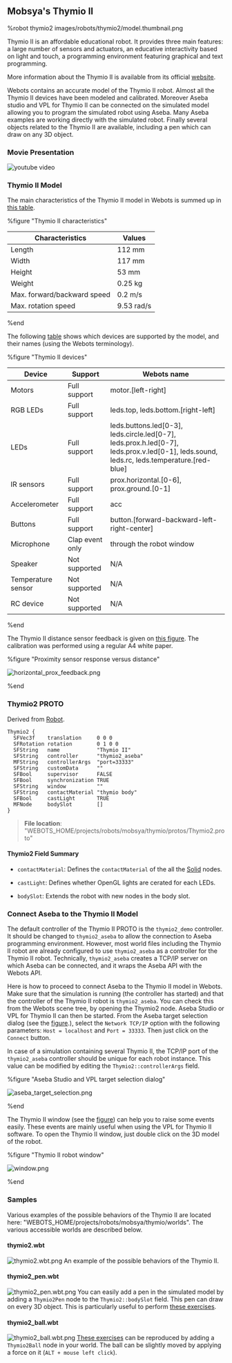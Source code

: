 ## Mobsya's Thymio II

%robot thymio2 images/robots/thymio2/model.thumbnail.png

Thymio II is an affordable educational robot.
It provides three main features: a large number of sensors and actuators, an educative interactivity based on light and touch, a programming environment featuring graphical and text programming.

More information about the Thymio II is available from its official [website](https://aseba.wikidot.com/en:thymio).

Webots contains an accurate model of the Thymio II robot.
Almost all the Thymio II devices have been modeled and calibrated.
Moreover Aseba studio and VPL for Thymio II can be connected on the simulated model allowing you to program the simulated robot using Aseba.
Many Aseba examples are working directly with the simulated robot.
Finally several objects related to the Thymio II are available, including a pen which can draw on any 3D object.

### Movie Presentation

![youtube video](https://www.youtube.com/watch?v=q9VuJ8Kvt7U)

### Thymio II Model

The main characteristics of the Thymio II model in Webots is summed up in [this table](#thymio-ii-characteristics).

%figure "Thymio II characteristics"

| Characteristics             | Values       |
| --------------------------- | ------------ |
| Length                      | 112 mm       |
| Width                       | 117 mm       |
| Height                      | 53 mm        |
| Weight                      | 0.25 kg      |
| Max. forward/backward speed | 0.2 m/s      |
| Max. rotation speed         | 9.53 rad/s   |

%end

The following [table](#thymio-ii-devices) shows which devices are supported by the model, and their names (using the Webots terminology).

%figure "Thymio II devices"

| Device             | Support         | Webots name                                                                                                                               |
| ------------------ | --------------- | ----------------------------------------------------------------------------------------------------------------------------------------- |
| Motors             | Full support    | motor.[left-right]                                                                                                                        |
| RGB LEDs           | Full support    | leds.top, leds.bottom.[right-left]                                                                                                        |
| LEDs               | Full support    | leds.buttons.led[0-3], leds.circle.led[0-7], leds.prox.h.led[0-7], leds.prox.v.led[0-1], leds.sound, leds.rc, leds.temperature.[red-blue] |
| IR sensors         | Full support    | prox.horizontal.[0-6], prox.ground.[0-1]                                                                                                  |
| Accelerometer      | Full support    | acc                                                                                                                                       |
| Buttons            | Full support    | button.[forward-backward-left-right-center]                                                                                               |
| Microphone         | Clap event only | through the robot window                                                                                                                  |
| Speaker            | Not supported   | N/A                                                                                                                                       |
| Temperature sensor | Not supported   | N/A                                                                                                                                       |
| RC device          | Not supported   | N/A                                                                                                                                       |

%end

The Thymio II distance sensor feedback is given on [this figure](#proximity-sensor-response-versus-distance).
The calibration was performed using a regular A4 white paper.

%figure "Proximity sensor response versus distance"

![horizontal_prox_feedback.png](images/robots/thymio2/horizontal_prox_feedback.png)

%end

### Thymio2 PROTO

Derived from [Robot](../reference/robot.md).

```
Thymio2 {
  SFVec3f    translation     0 0 0
  SFRotation rotation        0 1 0 0
  SFString   name            "Thymio II"
  SFString   controller      "thymio2_aseba"
  MFString   controllerArgs  "port=33333"
  SFString   customData      ""
  SFBool     supervisor      FALSE
  SFBool     synchronization TRUE
  SFString   window          ""
  SFString   contactMaterial "thymio body"
  SFBool     castLight       TRUE
  MFNode     bodySlot        []
}
```

> **File location**: "WEBOTS\_HOME/projects/robots/mobsya/thymio/protos/Thymio2.proto"

#### Thymio2 Field Summary

- `contactMaterial`: Defines the `contactMaterial` of the all the [Solid](../reference/solid.md) nodes.

- `castLight`: Defines whether OpenGL lights are cerated for each LEDs.

- `bodySlot`: Extends the robot with new nodes in the body slot.

### Connect Aseba to the Thymio II Model

The default controller of the Thymio II PROTO is the `thymio2_demo` controller.
It should be changed to `thymio2_aseba` to allow the connection to Aseba programming environment.
However, most world files including the Thymio II robot are already configured to use `thymio2_aseba` as a controller for the Thymio II robot.
Technically, `thymio2_aseba` creates a TCP/IP server on which Aseba can be connected, and it wraps the Aseba API with the Webots API.

Here is how to proceed to connect Aseba to the Thymio II model in Webots.
Make sure that the simulation is running (the controller has started) and that the controller of the Thymio II robot is `thymio2_aseba`.
You can check this from the Webots scene tree, by opening the Thymio2 node.
Aseba Studio or VPL for Thymio II can then be started.
From the Aseba target selection dialog (see the [figure](#aseba-studio-and-vpl-target-selection-dialog).), select the `Network TCP/IP` option with the following parameters: `Host = localhost` and `Port = 33333`.
Then just click on the `Connect` button.

In case of a simulation containing several Thymio II, the TCP/IP port of the `thymio2_aseba` controller should be unique for each robot instance.
This value can be modified by editing the `Thymio2::controllerArgs` field.

%figure "Aseba Studio and VPL target selection dialog"

![aseba_target_selection.png](images/robots/thymio2/aseba_target_selection.png)

%end

The Thymio II window (see the [figure](#thymio-ii-robot-window)) can help you to raise some events easily.
These events are mainly useful when using the VPL for Thymio II software.
To open the Thymio II window, just double click on the 3D model of the robot.

%figure "Thymio II robot window"

![window.png](images/robots/thymio2/window.png)

%end

### Samples

Various examples of the possible behaviors of the Thymio II are located here: "WEBOTS\_HOME/projects/robots/mobsya/thymio/worlds".
The various accessible worlds are described below.

#### thymio2.wbt

![thymio2.wbt.png](images/robots/thymio2/thymio2.wbt.thumbnail.jpg) An example of the possible behaviors of the Thymio II.

#### thymio2\_pen.wbt

![thymio2_pen.wbt.png](images/robots/thymio2/thymio2_pen.wbt.thumbnail.jpg) You can easily add a pen in the simulated model by adding a `Thymio2Pen` node to the `Thymio2::bodySlot` field.
This pen can draw on every 3D object.
This is particularly useful to perform [these exercises](https://aseba.wikidot.com/en:thymiodrawing).


#### thymio2\_ball.wbt

![thymio2_ball.wbt.png](images/robots/thymio2/thymio2_ball.wbt.thumbnail.jpg) [These exercises](https://aseba.wikidot.com/en:thymioballeinverse) can be reproduced by adding a `Thymio2Ball` node in your world.
The ball can be slightly moved by applying a force on it (`ALT + mouse left click`).
